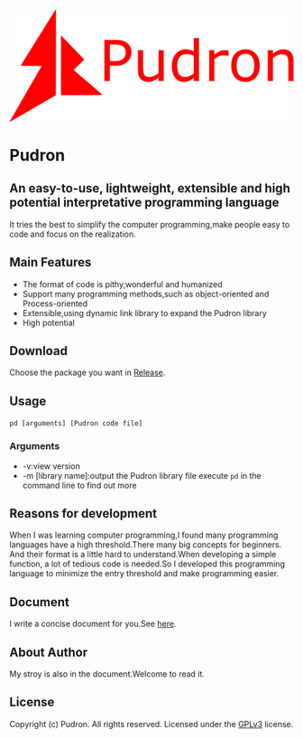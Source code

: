 ![label PNG](docs/img/label.png)
# Pudron
## An easy-to-use, lightweight, extensible and high potential interpretative programming language
It tries the best to simplify the computer programming,make people easy to code and focus on the realization.
## Main Features
* The format of code is pithy,wonderful and humanized
* Support many programming methods,such as object-oriented and Process-oriented
* Extensible,using dynamic link library to expand the Pudron library
* High potential
## Download
Choose the package you want in [Release]().
## Usage
`pd [arguments] [Pudron code file]`
### Arguments
* -v:view version
* -m [library name]:output the Pudron library file
execute `pd` in the command line to find out more
## Reasons for development
When I was learning computer programming,I found many programming languages have a high threshold.There many big concepts for beginners.
And their format is a little hard to understand.When developing a simple function, a lot of tedious code is needed.So I developed this programming language to minimize the entry threshold
and make programming easier.
## Document
I write a concise document for you.See [here]().
## About Author
My stroy is also in the document.Welcome to read it.
## License
Copyright (c) Pudron. All rights reserved.
Licensed under the [GPLv3](LICENSE) license.